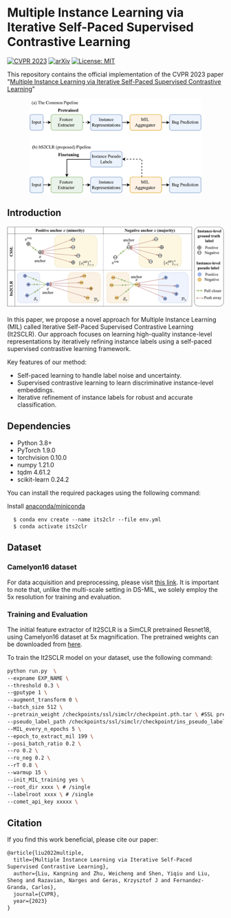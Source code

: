 # Multiple Instance Learning via Iterative Self-Paced Supervised Contrastive Learning

[![CVPR 2023](https://img.shields.io/badge/CVPR-2023-blue)](https://cvpr2023.thecvf.com/)
[![arXiv](https://img.shields.io/badge/arXiv-2210.09452-orange.svg)](https://arxiv.org/abs/2210.09452)
[![License: MIT](https://img.shields.io/badge/License-MIT-green.svg)](https://opensource.org/licenses/MIT)

This repository contains the official implementation of the CVPR 2023 paper "[Multiple Instance Learning via Iterative Self-Paced Supervised Contrastive Learning](https://openaccess.thecvf.com/content/CVPR2023/papers/Liu_Multiple_Instance_Learning_via_Iterative_Self-Paced_Supervised_Contrastive_Learning_CVPR_2023_paper.pdf)"

<p align="center">
  <img src="assets/overview.png" width="400" />
</p>

## Introduction

<p align="center">
  <img src="assets/contrastive_learning_illustration.png" width="700" /> 
</p>
In this paper, we propose a novel approach for Multiple Instance Learning (MIL) called Iterative Self-Paced Supervised Contrastive Learning (It2SCLR). Our approach focuses on learning high-quality instance-level representations by iteratively refining instance labels using a self-paced supervised contrastive learning framework.

Key features of our method:
- Self-paced learning to handle label noise and uncertainty.
- Supervised contrastive learning to learn discriminative instance-level embeddings.
- Iterative refinement of instance labels for robust and accurate classification.

## Dependencies
- Python 3.8+
- PyTorch 1.9.0
- torchvision 0.10.0
- numpy 1.21.0
- tqdm 4.61.2
- scikit-learn 0.24.2

You can install the required packages using the following command:

Install [anaconda/miniconda](https://docs.conda.io/en/latest/miniconda.html)  

```
  $ conda env create --name its2clr --file env.yml
  $ conda activate its2clr
```



## Dataset

### Camelyon16 dataset
For data acquisition and preprocessing, please visit [this link](https://github.com/binli123/dsmil-wsi). It is important to note that, unlike the multi-scale setting in DS-MIL, we solely employ the 5x resolution for training and evaluation.




### Training and Evaluation
The initial feature extractor of It2SCLR is a SimCLR pretrained Resnet18, using Camelyon16 dataset at 5x magnification. The pretrained weights can be downloaded from [here](https://drive.google.com/drive/folders/1uUaWLrrgki7IfGfiP9cN9zc1iryHhw_F?usp=sharing).

To train the It2SCLR model on your dataset, use the following command:

```bash
python run.py  \
--expname EXP_NAME \
--threshold 0.3 \
--gputype 1 \
--augment_transform 0 \
--batch_size 512 \
--pretrain_weight /checkpoints/ssl/simclr/checkpoint.pth.tar \ #SSL pretrain weight path
--pseudo_label_path /checkpoints/ssl/simclr/checkpoint/ins_pseudo_label_train.p \ #Initial pseudo label path, from the MIL trained on feature extractor using SSL pretrain weight
--MIL_every_n_epochs 5 \
--epoch_to_extract_mil 199 \
--posi_batch_ratio 0.2 \
--ro 0.2 \
--ro_neg 0.2 \
--rT 0.8 \
--warmup 15 \
--init_MIL_training yes \
--root_dir xxxx \ # /single
--labelroot xxxx \ # /single
--comet_api_key xxxxx \
```




## Citation

If you find this work beneficial, please cite our paper:

```
@article{liu2022multiple,
  title={Multiple Instance Learning via Iterative Self-Paced Supervised Contrastive Learning},
  author={Liu, Kangning and Zhu, Weicheng and Shen, Yiqiu and Liu, Sheng and Razavian, Narges and Geras, Krzysztof J and Fernandez-Granda, Carlos},
  journal={CVPR},
  year={2023}
}
```
